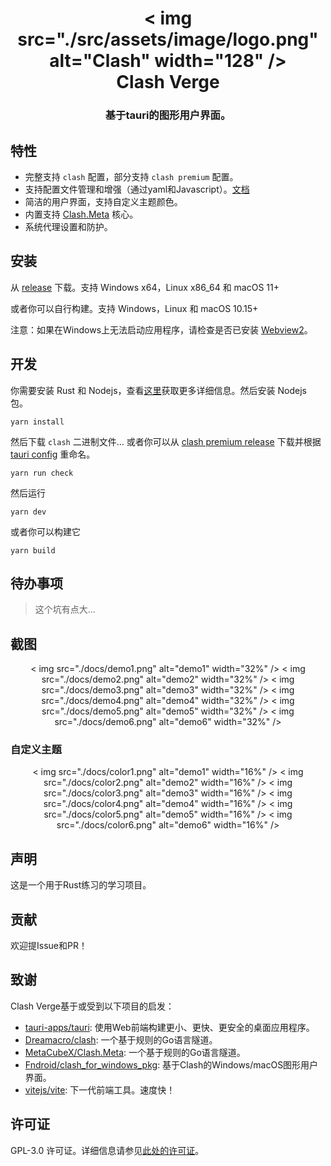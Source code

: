 
<h1 align="center">
  < img src="./src/assets/image/logo.png" alt="Clash" width="128" />
  <br>
  Clash Verge
  <br>
</h1>

<h3 align="center">
基于tauri的图形用户界面。
</h3>

## 特性

- 完整支持 `clash` 配置，部分支持 `clash premium` 配置。
- 支持配置文件管理和增强（通过yaml和Javascript）。[文档](https://github.com/zzzgydi/clash-verge/wiki/%E4%BD%BF%E7%94%A8%E6%8C%87%E5%8D%97)
- 简洁的用户界面，支持自定义主题颜色。
- 内置支持 [Clash.Meta](https://github.com/MetaCubeX/Clash.Meta) 核心。
- 系统代理设置和防护。

## 安装

从 [release](https://github.com/zzzgydi/clash-verge/releases) 下载。支持 Windows x64，Linux x86_64 和 macOS 11+

或者你可以自行构建。支持 Windows，Linux 和 macOS 10.15+

注意：如果在Windows上无法启动应用程序，请检查是否已安装 [Webview2](https://developer.microsoft.com/en-us/microsoft-edge/webview2/#download-section)。

## 开发

你需要安装 Rust 和 Nodejs，查看[这里](https://tauri.app/v1/guides/getting-started/prerequisites)获取更多详细信息。然后安装 Nodejs 包。

```shell
yarn install
```

然后下载 `clash` 二进制文件... 或者你可以从 [clash premium release](https://github.com/Dreamacro/clash/releases/tag/premium) 下载并根据 [tauri config](https://tauri.studio/docs/api/config/#tauri.bundle.externalBin) 重命名。

```shell
yarn run check
```

然后运行

```shell
yarn dev
```

或者你可以构建它

```shell
yarn build
```

## 待办事项

> 这个坑有点大...

## 截图

<div align="center">
  < img src="./docs/demo1.png" alt="demo1" width="32%" />
  < img src="./docs/demo2.png" alt="demo2" width="32%" />
  < img src="./docs/demo3.png" alt="demo3" width="32%" />
  < img src="./docs/demo4.png" alt="demo4" width="32%" />
  < img src="./docs/demo5.png" alt="demo5" width="32%" />
  < img src="./docs/demo6.png" alt="demo6" width="32%" />
</div>

### 自定义主题

<div align="center">
  < img src="./docs/color1.png" alt="demo1" width="16%" />
  < img src="./docs/color2.png" alt="demo2" width="16%" />
  < img src="./docs/color3.png" alt="demo3" width="16%" />
  < img src="./docs/color4.png" alt="demo4" width="16%" />
  < img src="./docs/color5.png" alt="demo5" width="16%" />
  < img src="./docs/color6.png" alt="demo6" width="16%" />
</div>

## 声明

这是一个用于Rust练习的学习项目。

## 贡献

欢迎提Issue和PR！

## 致谢

Clash Verge基于或受到以下项目的启发：

- [tauri-apps/tauri](https://github.com/tauri-apps/tauri): 使用Web前端构建更小、更快、更安全的桌面应用程序。
- [Dreamacro/clash](https://github.com/Dreamacro/clash): 一个基于规则的Go语言隧道。
- [MetaCubeX/Clash.Meta](https://github.com/MetaCubeX/Clash.Meta): 一个基于规则的Go语言隧道。
- [Fndroid/clash_for_windows_pkg](https://github.com/Fndroid/clash_for_windows_pkg): 基于Clash的Windows/macOS图形用户界面。
- [vitejs/vite](https://github.com/vitejs/vite): 下一代前端工具。速度快！

## 许可证

GPL-3.0 许可证。详细信息请参见[此处的许可证](./LICENSE)。
```

